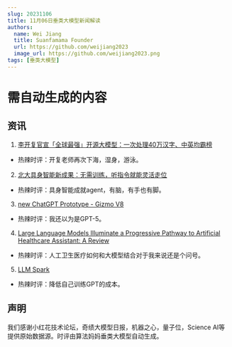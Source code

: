 ```yaml
---
slug: 20231106
title: 11月06日垂类大模型新闻解读
authors:
  name: Wei Jiang
  title: Suanfamama Founder
  url: https://github.com/weijiang2023
  image_url: https://github.com/weijiang2023.png
tags: [垂类大模型]
---
```


# 需自动生成的内容
## 资讯

1. [李开复官宣「全球最强」开源大模型：一次处理40万汉字、中英均霸榜](https://mp.weixin.qq.com/s/vdxTp4aUsXx4d1MnVqL7AA)
* 热辣时评：开复老师再次下海，湿身，游泳。

2. [北大具身智能新成果：无需训练，听指令就能灵活走位](https://mp.weixin.qq.com/s/fJ99zkIyx_-xQglD-brCgg)
* 热辣时评：具身智能成就agent，有脑，有手也有脚。

3. [new ChatGPT Prototype - Gizmo V8](https://twitter.com/btibor91/status/1721087065868083359?s=20)
* 热辣时评：我还以为是GPT-5。

4. [Large Language Models Illuminate a Progressive Pathway to Artificial Healthcare Assistant: A Review](https://arxiv.org/abs/2311.01918v1)
* 热辣时评：人工卫生医疗如何和大模型结合对于我来说还是个问号。

5. [LLM Spark](https://yourgpt.ai/)
* 热辣时评：降低自己训练GPT的成本。

## 声明

我们感谢小红花技术论坛，奇绩大模型日报，机器之心，量子位，Science AI等提供原始数据源。时评由算法妈妈垂类大模型自动生成。